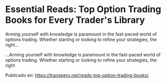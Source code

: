 # Essential Reads: Top Option Trading Books for Every Trader's Library

Arming yourself with knowledge is paramount in the fast-paced world of options trading. Whether starting or looking to refine your strategies, the right...

...Arming yourself with knowledge is paramount in the fast-paced world of options trading. Whether starting or looking to refine your strategies, the right

Publicado en: https://transpero.net/reads-top-option-trading-books/